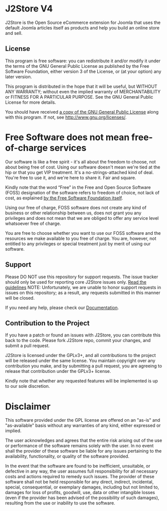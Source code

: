 J2Store V4
============
J2Store is the Open Source eCommerce extension for Joomla that uses the default Joomla articles itself as products and help you build an online store and sell.

## License

This program is free software: you can redistribute it and/or modify it under the terms of the GNU General Public License as published by the Free Software Foundation, either version 3 of the License, or (at your option) any later version.

This program is distributed in the hope that it will be useful, but WITHOUT ANY WARRANTY; without even the implied warranty of MERCHANTABILITY or FITNESS FOR A PARTICULAR PURPOSE.  See the GNU General Public License for more details.

You should have received [a copy of the GNU General Public License](LICENSE.txt) along with this program.  If not, see <http://www.gnu.org/licenses/>.

# Free Software does not mean free-of-charge services

Our software is like a free spirit - it's all about the freedom to choose, not about being free of cost. Using our software doesn't mean we're tied at the hip or that you get VIP treatment. It's a no-strings-attached kind of deal. You're free to use it, and we're here to share it. Fair and square.

Kindly note that the word “Free” in the Free and Open Source Software (FOSS) designation of the software refers to freedom of choice, not lack of cost, as explained [by the Free Software Foundation itself](https://www.gnu.org/philosophy/selling.en.html).  

Using our free of charge, FOSS software does not create any kind of business or other relationship between us, does not grant you any privileges and does not mean that we are obliged to offer any service level whatsoever free of charge.

You are free to choose whether you want to use our FOSS software and the resources we make available to you free of charge.  You are, however, not entitled to any privileges or special treatment just by merit of using our software.

## Support

Please DO NOT use this repository for support requests. 
The issue tracker should only be used for reporting core J2Store issues only. [Read the guidelines](https://github.com/J2Store4/j2store4/issues/60)
NOTE: Unfortunately, we are unable to honor support requests in issues on this repository; as a result, any requests submitted in this manner will be closed.

If you need any help, please check our [Documentation](https://docs.j2store.org).

## Contribution to the Project

If you have a patch or found an issues with J2Store, you can contribute this back to the code. 
Please fork J2Store repo, commit your changes, and submit a pull request.

J2Store is licensed under the GPLv3+, and all contributions to the project will be released under the same license. You maintain copyright over any contribution you make, and by submitting a pull request, you are agreeing to release that contribution under the GPLv3+ license.

Kindly note that whether any requested features will be implemented is up to our sole discretion.

# Disclaimer

This software provided under the GPL license are offered on an "as-is" and "as-available" basis without any warranties of any kind, either expressed or implied.  

The user acknowledges and agrees that the entire risk arising out of the use or performance of the software remains solely with the user. In no event shall the provider of these software be liable for any issues pertaining to the availability, functionality, or quality of the software provided.

In the event that the software are found to be inefficient, unsuitable, or defective in any way, the user assumes full responsibility for all necessary costs and actions required to remedy such issues. The provider of these software shall not be held responsible for any direct, indirect, incidental, special, consequential, or exemplary damages, including but not limited to, damages for loss of profits, goodwill, use, data or other intangible losses (even if the provider has been advised of the possibility of such damages), resulting from the use or inability to use the software.
